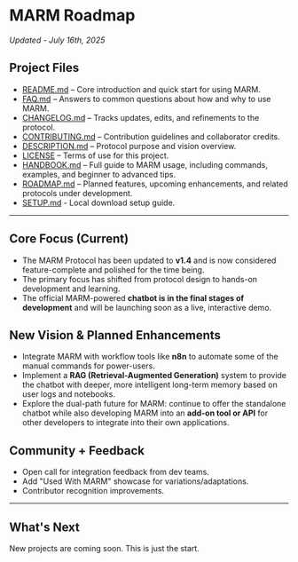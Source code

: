 # MARM Roadmap 
*Updated - July 16th, 2025*

## Project Files

- [README.md](README.md) – Core introduction and quick start for using MARM.  
- [FAQ.md](FAQ.md) – Answers to common questions about how and why to use MARM.  
- [CHANGELOG.md](CHANGELOG.md) – Tracks updates, edits, and refinements to the protocol.  
- [CONTRIBUTING.md](CONTRIBUTING.md) – Contribution guidelines and collaborator credits.  
- [DESCRIPTION.md](DESCRIPTION.md) – Protocol purpose and vision overview.  
- [LICENSE](LICENSE) – Terms of use for this project.
- [HANDBOOK.md](HANDBOOK.md) – Full guide to MARM usage, including commands, examples, and beginner to advanced tips.
- [ROADMAP.md](ROADMAP.md) – Planned features, upcoming enhancements, and related protocols under development.
- [SETUP.md](SETUP.md) - Local download setup guide.


---

## Core Focus (Current)
- The MARM Protocol has been updated to **v1.4** and is now considered feature-complete and polished for the time being.
- The primary focus has shifted from protocol design to hands-on development and learning.
- The official MARM-powered **chatbot is in the final stages of development** and will be launching soon as a live, interactive demo.

## New Vision & Planned Enhancements
- Integrate MARM with workflow tools like **n8n** to automate some of the manual commands for power-users.
- Implement a **RAG (Retrieval-Augmented Generation)** system to provide the chatbot with deeper, more intelligent long-term memory based on user logs and notebooks.
- Explore the dual-path future for MARM: continue to offer the standalone chatbot while also developing MARM into an **add-on tool or API** for other developers to integrate into their own applications.

## Community + Feedback
- Open call for integration feedback from dev teams.
- Add "Used With MARM" showcase for variations/adaptations.
- Contributor recognition improvements.

---
## What's Next
New projects are coming soon. This is just the start.
